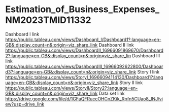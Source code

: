 # Estimation_of_Business_Expenses_NM2023TMID11332
Dashboard I link https://public.tableau.com/views/Dashboard_I/Dashboard1?:language=en-GB&:display_count=n&:origin=viz_share_link
Dashboard II link https://public.tableau.com/views/DashboardII_16966091869670/Dashboard2?:language=en-GB&:display_count=n&:origin=viz_share_lin
Dashboard III link https://public.tableau.com/views/DashboardIII_16966092622800/Dashboard3?:language=en-GB&:display_count=n&:origin=viz_share_link
Story I link https://public.tableau.com/views/StoryI_16966094114130/Dashboard1?:language=en-GB&:display_count=n&:origin=viz_share_link
Story II link
https://public.tableau.com/views/StoryII/Story2?:language=en-GB&:display_count=n&:origin=viz_share_link
Data set link
https://drive.google.com/file/d/1GFaQFRuccOHCnZKik_Rpfn5CUao8_INJ/view?usp=drive_link




